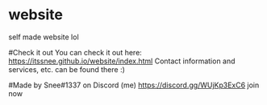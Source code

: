 # website
self made website lol

#Check it out
You can check it out here: https://itssnee.github.io/website/index.html
Contact information and services, etc. can be found there :)

#Made by Snee#1337 on Discord (me)
https://discord.gg/WUjKp3ExC6 join now
